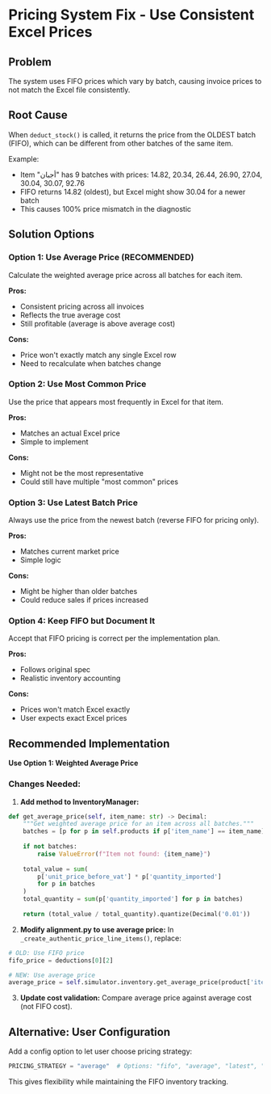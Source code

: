# Pricing System Fix - Use Consistent Excel Prices

## Problem
The system uses FIFO prices which vary by batch, causing invoice prices to not match the Excel file consistently.

## Root Cause
When `deduct_stock()` is called, it returns the price from the OLDEST batch (FIFO), which can be different from other batches of the same item.

Example:
- Item "أجبان" has 9 batches with prices: 14.82, 20.34, 26.44, 26.90, 27.04, 30.04, 30.07, 92.76
- FIFO returns 14.82 (oldest), but Excel might show 30.04 for a newer batch
- This causes 100% price mismatch in the diagnostic

## Solution Options

### Option 1: Use Average Price (RECOMMENDED)
Calculate the weighted average price across all batches for each item.

**Pros:**
- Consistent pricing across all invoices
- Reflects the true average cost
- Still profitable (average is above average cost)

**Cons:**
- Price won't exactly match any single Excel row
- Need to recalculate when batches change

### Option 2: Use Most Common Price
Use the price that appears most frequently in Excel for that item.

**Pros:**
- Matches an actual Excel price
- Simple to implement

**Cons:**
- Might not be the most representative
- Could still have multiple "most common" prices

### Option 3: Use Latest Batch Price
Always use the price from the newest batch (reverse FIFO for pricing only).

**Pros:**
- Matches current market price
- Simple logic

**Cons:**
- Might be higher than older batches
- Could reduce sales if prices increased

### Option 4: Keep FIFO but Document It
Accept that FIFO pricing is correct per the implementation plan.

**Pros:**
- Follows original spec
- Realistic inventory accounting

**Cons:**
- Prices won't match Excel exactly
- User expects exact Excel prices

## Recommended Implementation

**Use Option 1: Weighted Average Price**

### Changes Needed:

1. **Add method to InventoryManager:**
```python
def get_average_price(self, item_name: str) -> Decimal:
    """Get weighted average price for an item across all batches."""
    batches = [p for p in self.products if p['item_name'] == item_name]
    
    if not batches:
        raise ValueError(f"Item not found: {item_name}")
    
    total_value = sum(
        p['unit_price_before_vat'] * p['quantity_imported'] 
        for p in batches
    )
    total_quantity = sum(p['quantity_imported'] for p in batches)
    
    return (total_value / total_quantity).quantize(Decimal('0.01'))
```

2. **Modify alignment.py to use average price:**
In `_create_authentic_price_line_items()`, replace:
```python
# OLD: Use FIFO price
fifo_price = deductions[0][2]

# NEW: Use average price
average_price = self.simulator.inventory.get_average_price(product['item_name'])
```

3. **Update cost validation:**
Compare average price against average cost (not FIFO cost).

## Alternative: User Configuration

Add a config option to let user choose pricing strategy:
```python
PRICING_STRATEGY = "average"  # Options: "fifo", "average", "latest", "most_common"
```

This gives flexibility while maintaining the FIFO inventory tracking.
